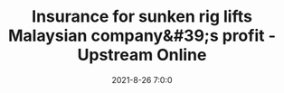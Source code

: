 ---
"title": "Insurance for sunken rig lifts Malaysian company&amp;#39;s profit - Upstream Online"
"date": "2021-8-26 7:0:0"
"feed_name": "GOOGLENEWSDRILLING"
"feed_website": "https://news.google.com/search?q=drilling%2Bincident&hl=en-US&gl=US&ceid=US:en"
"feed_rss": "https://news.google.com/rss/search?q=drilling%2Bincident&hl=en-US&gl=US&ceid=US:en"
"link": "https://www.upstreamonline.com/rigs-and-vessels/insurance-for-sunken-rig-lifts-malaysian-companys-profit/2-1-1057798"
"file": "_posts/2021-1-1-c62d260a2c3ba2aff5b059affaca1cce3fb75254.md"
"accident": "0"
"drilling": "0"
---